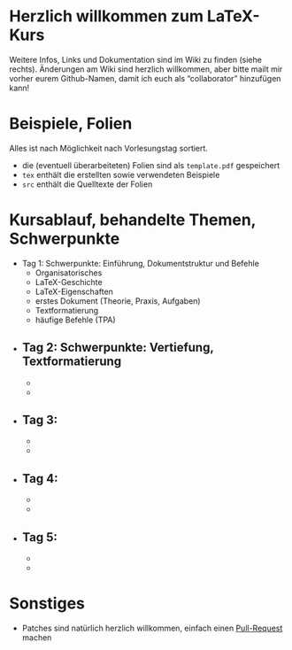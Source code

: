 # Herzlich willkommen zum LaTeX-Kurs

Weitere Infos, Links und Dokumentation sind im Wiki zu finden (siehe rechts).
Änderungen am Wiki sind herzlich willkommen, aber bitte mailt mir vorher eurem
Github-Namen, damit ich euch als “collaborator” hinzufügen kann!

# Beispiele, Folien

Alles ist nach Möglichkeit nach Vorlesungstag sortiert.

 - die (eventuell überarbeiteten) Folien sind als ``template.pdf`` gespeichert
 - ``tex`` enthält die erstellten sowie verwendeten Beispiele
 - ``src`` enthält die Quelltexte der Folien


# Kursablauf, behandelte Themen, Schwerpunkte

 - Tag 1: Schwerpunkte: Einführung, Dokumentstruktur und Befehle
    - Organisatorisches
    - LaTeX-Geschichte
    - LaTeX-Eigenschaften
    - erstes Dokument (Theorie, Praxis, Aufgaben)
    - Textformatierung
    - häufige Befehle (TPA)
 - Tag 2: Schwerpunkte: Vertiefung, Textformatierung
    - 
    -
    -
 - Tag 3:
    - 
    - 
    - 
 - Tag 4:
    - 
    - 
    - 
 - Tag 5:
    - 
    - 
    - 

# Sonstiges

 - Patches sind natürlich herzlich willkommen, einfach einen
   [Pull-Request](https://help.github.com/articles/using-pull-requests/) machen

